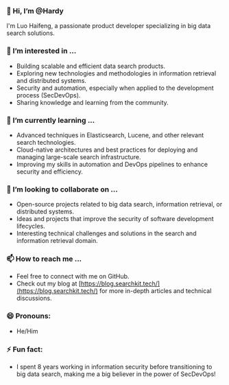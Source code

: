 ### 👋 Hi, I’m @Hardy

I'm Luo Haifeng, a passionate product developer specializing in big data search solutions.

### 👀 I’m interested in ...

*   Building scalable and efficient data search products.
*   Exploring new technologies and methodologies in information retrieval and distributed systems.
*   Security and automation, especially when applied to the development process (SecDevOps).
*   Sharing knowledge and learning from the community.

### 🌱 I’m currently learning ...

*   Advanced techniques in Elasticsearch, Lucene, and other relevant search technologies.
*   Cloud-native architectures and best practices for deploying and managing large-scale search infrastructure.
*   Improving my skills in automation and DevOps pipelines to enhance security and efficiency.

### 💞️ I’m looking to collaborate on ...

*   Open-source projects related to big data search, information retrieval, or distributed systems.
*   Ideas and projects that improve the security of software development lifecycles.
*   Interesting technical challenges and solutions in the search and information retrieval domain.

### 📫 How to reach me ...

*   Feel free to connect with me on GitHub.
*   Check out my blog at [https://blog.searchkit.tech/](https://blog.searchkit.tech/) for more in-depth articles and technical discussions.

### 😄 Pronouns:

*   He/Him

### ⚡ Fun fact:

*   I spent 8 years working in information security before transitioning to big data search, making me a big believer in the power of SecDevOps!

<!---
luohf-infinilabs/luohf-infinilabs is a ✨ special ✨ repository because its `README.md` (this file) appears on your GitHub profile.
You can click the Preview link to take a look at your changes.
--->
